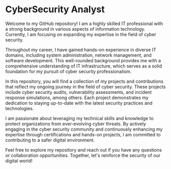# CyberSecurity Analyst

Welcome to my GitHub repository! I am a highly skilled IT professional with a strong background in various aspects of information technology. Currently, I am focusing on expanding my expertise in the field of cyber security.

Throughout my career, I have gained hands-on experience in diverse IT domains, including system administration, network management, and software development. This well-rounded background provides me with a comprehensive understanding of IT infrastructure, which serves as a solid foundation for my pursuit of cyber security professionalism.

In this repository, you will find a collection of my projects and contributions that reflect my ongoing journey in the field of cyber security. These projects include cyber security audits, vulnerability assessments, and incident response simulations, among others. Each project demonstrates my dedication to staying up-to-date with the latest security practices and technologies.

I am passionate about leveraging my technical skills and knowledge to protect organizations from ever-evolving cyber threats. By actively engaging in the cyber security community and continuously enhancing my expertise through certifications and hands-on projects, I am committed to contributing to a safer digital environment.

Feel free to explore my repository and reach out if you have any questions or collaboration opportunities. Together, let's reinforce the security of our digital world!

